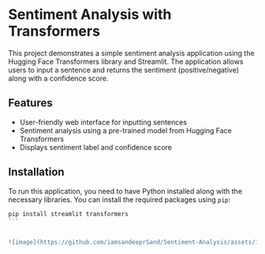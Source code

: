 # Sentiment Analysis with Transformers

This project demonstrates a simple sentiment analysis application using the Hugging Face Transformers library and Streamlit. The application allows users to input a sentence and returns the sentiment (positive/negative) along with a confidence score.

## Features

- User-friendly web interface for inputting sentences
- Sentiment analysis using a pre-trained model from Hugging Face Transformers
- Displays sentiment label and confidence score

## Installation

To run this application, you need to have Python installed along with the necessary libraries. You can install the required packages using `pip`:

```bash
pip install streamlit transformers
'''


![image](https://github.com/iamsandeeprSand/Sentiment-Analysis/assets/139530620/051fe240-ba85-431c-bb80-cdba1fc92b55)
